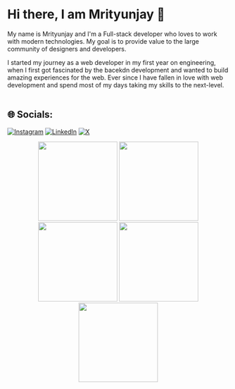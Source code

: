 ### <h1>Hi there, I am Mrityunjay 👋        
 
My name is Mrityunjay and I'm a Full-stack developer who loves to work with modern technologies. My goal is to provide value to the large community of designers and developers.

I started my journey as a web developer in my first year on engineering, when I first got fascinated by the bacekdn development and wanted to build amazing experiences for the web. Ever since I have fallen in love with web development and spend most of my days taking my skills to the next-level.            
<br>

## 🌐 Socials:
[![Instagram](https://img.shields.io/badge/Instagram-%23E4405F.svg?logo=Instagram&logoColor=white)](https://www.instagram.com/mjx.sh/) 
[![LinkedIn](https://img.shields.io/badge/LinkedIn-%230077B5.svg?logo=linkedin&logoColor=white)](https://www.linkedin.com/in/mrityunjay-shrivastava/) 
[![X](https://img.shields.io/badge/X-black.svg?logo=X&logoColor=white)](https://x.com/mjxshrivastava)



<div align="center">
<img height="180em" src="https://github-profile-summary-cards.vercel.app/api/cards/profile-details?username=Mrityunjay20&theme=github_dark" />
<img height="180em" src="https://github-profile-summary-cards.vercel.app/api/cards/repos-per-language?username=Mrityunjay20&theme=github_dark"  />
<img height="180em" src="https://github-profile-summary-cards.vercel.app/api/cards/most-commit-language?username=Mrityunjay20&theme=github_dark"  />
<img height="180em" src="https://github-profile-summary-cards.vercel.app/api/cards/stats?username=Mrityunjay20&theme=github_dark"/>
<img height="180em" src="https://github-profile-summary-cards.vercel.app/api/cards/productive-time?username=Mrityunjay20&theme=github_dark" />
</div>
